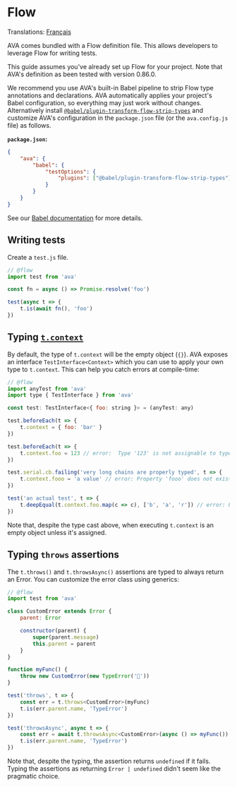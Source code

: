 # Flow

Translations: [Français](https://github.com/avajs/ava-docs/blob/master/fr_FR/docs/recipes/flow.md)

AVA comes bundled with a Flow definition file. This allows developers to leverage Flow for writing tests.

This guide assumes you've already set up Flow for your project. Note that AVA's definition as been tested with version 0.86.0.

We recommend you use AVA's built-in Babel pipeline to strip Flow type annotations and declarations. AVA automatically applies your project's Babel configuration, so everything may just work without changes. Alternatively install [`@babel/plugin-transform-flow-strip-types`](https://www.npmjs.com/package/@babel/plugin-transform-flow-strip-types) and customize AVA's configuration in the `package.json` file (or the `ava.config.js` file) as follows.

**`package.json`:**

```json
{
	"ava": {
		"babel": {
			"testOptions": {
				"plugins": ["@babel/plugin-transform-flow-strip-types"]
			}
		}
	}
}
```

See our [Babel documentation](babel.md) for more details.

## Writing tests

Create a `test.js` file.

```js
// @flow
import test from 'ava'

const fn = async () => Promise.resolve('foo')

test(async t => {
	t.is(await fn(), 'foo')
})
```

## Typing [`t.context`](../guide/01-writing-tests.md#test-context)

By default, the type of `t.context` will be the empty object (`{}`). AVA exposes an interface `TestInterface<Context>` which you can use to apply your own type to `t.context`. This can help you catch errors at compile-time:

```js
// @flow
import anyTest from 'ava'
import type { TestInterface } from 'ava'

const test: TestInterface<{ foo: string }> = (anyTest: any)

test.beforeEach(t => {
	t.context = { foo: 'bar' }
})

test.beforeEach(t => {
	t.context.foo = 123 // error:  Type '123' is not assignable to type 'string'
})

test.serial.cb.failing('very long chains are properly typed', t => {
	t.context.fooo = 'a value' // error: Property 'fooo' does not exist on type ''
})

test('an actual test', t => {
	t.deepEqual(t.context.foo.map(c => c), ['b', 'a', 'r']) // error: Property 'map' does not exist on type 'string'
})
```

Note that, despite the type cast above, when executing `t.context` is an empty object unless it's assigned.

## Typing `throws` assertions

The `t.throws()` and `t.throwsAsync()` assertions are typed to always return an Error. You can customize the error class using generics:

```js
// @flow
import test from 'ava'

class CustomError extends Error {
	parent: Error

	constructor(parent) {
		super(parent.message)
		this.parent = parent
	}
}

function myFunc() {
	throw new CustomError(new TypeError('🙈'))
}

test('throws', t => {
	const err = t.throws<CustomError>(myFunc)
	t.is(err.parent.name, 'TypeError')
})

test('throwsAsync', async t => {
	const err = await t.throwsAsync<CustomError>(async () => myFunc())
	t.is(err.parent.name, 'TypeError')
})
```

Note that, despite the typing, the assertion returns `undefined` if it fails. Typing the assertions as returning `Error | undefined` didn't seem like the pragmatic choice.
